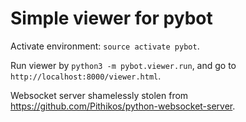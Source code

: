Simple viewer for pybot
===

Activate environment: `source activate pybot`.

Run viewer by `python3 -m pybot.viewer.run`, and go to
`http://localhost:8000/viewer.html`.

Websocket server shamelessly stolen from
https://github.com/Pithikos/python-websocket-server.
